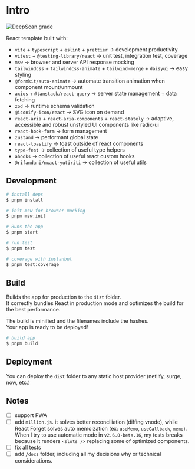 # Intro

[![DeepScan grade](https://deepscan.io/api/teams/13942/projects/25435/branches/795942/badge/grade.svg)](https://deepscan.io/dashboard#view=project&tid=13942&pid=25435&bid=795942)

React template built with:

- `vite` + `typescript` + `eslint` + `prettier` -> development productivity
- `vitest` + `@testing-library/react` -> unit test, integration test, coverage
- `msw` -> browser and server API response mocking
- `tailwindcss` + `tailwindcss-animate` + `tailwind-merge` + `daisyui` -> easy styling
- `@formkit/auto-animate` -> automate transition animation when component mount/unmount
- `axios` + `@tanstack/react-query` -> server state management + data fetching
- `zod` -> runtime schema validation
- `@iconify-icon/react` -> SVG icon on demand
- `react-aria` + `react-aria-components` + `react-stately` -> adaptive, accessible and robust unstyled UI components like radix-ui
- `react-hook-form` -> form management
- `zustand` -> performant global state
- `react-toastify` -> toast outside of react components
- `type-fest` -> collection of useful type helpers
- `ahooks` -> collection of useful react custom hooks
- `@rifandani/nxact-yutiriti` -> collection of useful utils

## Development

```bash
# install deps
$ pnpm install

# init msw for browser mocking
$ pnpm msw:init

# Runs the app
$ pnpm start
```

```bash
# run test
$ pnpm test

# coverage with instanbul
$ pnpm test:coverage
```

## Build

Builds the app for production to the `dist` folder.<br>
It correctly bundles React in production mode and optimizes the build for the best performance.

The build is minified and the filenames include the hashes.<br>
Your app is ready to be deployed!

```bash
# build app
$ pnpm build
```

## Deployment

You can deploy the `dist` folder to any static host provider (netlify, surge, now, etc.)

## Notes

- [ ] support PWA
- [ ] add `million.js`. it solves better reconciliation (diffing vnode), while React Forget solves auto memoization (ex: `useMemo`, `useCallback`, `memo`). When I try to use automatic mode in `v2.6.0-beta.16`, my tests breaks because it renders `<slots />` replacing some of optimized components.
- [ ] fix all tests
- [ ] add `/docs` folder, including all my decisions why or technical considerations.
